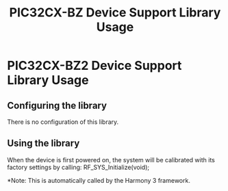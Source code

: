 ﻿---
grand_parent: Driver libraries
parent: PIC32CX-BZ Device Support Component Library
title: PIC32CX-BZ Device Support Library Usage
nav_order: 1
---

# PIC32CX-BZ2 Device Support Library Usage

## Configuring the library

There is no configuration of this library.

## Using the library

When the device is first powered on, the system will be calibrated with its factory settings by calling:
RF_SYS_Initialize(void);

*Note:  This is automatically called by the Harmony 3 framework.
